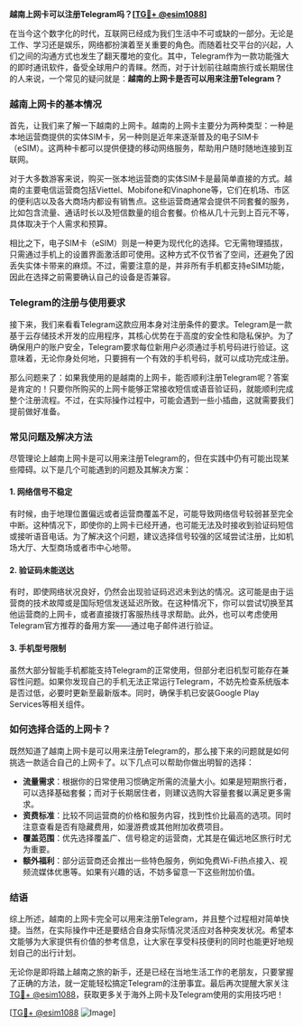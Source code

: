 **越南上网卡可以注册Telegram吗？[[TG💪+ @esim1088](https://t.me/s/esim1088)]**

在当今这个数字化的时代，互联网已经成为我们生活中不可或缺的一部分。无论是工作、学习还是娱乐，网络都扮演着至关重要的角色。而随着社交平台的兴起，人们之间的沟通方式也发生了翻天覆地的变化。其中，Telegram作为一款功能强大的即时通讯软件，备受全球用户的青睐。然而，对于计划前往越南旅行或长期居住的人来说，一个常见的疑问就是：**越南的上网卡是否可以用来注册Telegram？**

### **越南上网卡的基本情况**

首先，让我们来了解一下越南的上网卡。越南的上网卡主要分为两种类型：一种是本地运营商提供的实体SIM卡，另一种则是近年来逐渐普及的电子SIM卡（eSIM）。这两种卡都可以提供便捷的移动网络服务，帮助用户随时随地连接到互联网。

对于大多数游客来说，购买一张本地运营商的实体SIM卡是最简单直接的方式。越南的主要电信运营商包括Viettel、Mobifone和Vinaphone等，它们在机场、市区的便利店以及各大商场内都设有销售点。这些运营商通常会提供不同套餐的服务，比如包含流量、通话时长以及短信数量的组合套餐。价格从几十元到上百元不等，具体取决于个人需求和预算。

相比之下，电子SIM卡（eSIM）则是一种更为现代化的选择。它无需物理插拔，只需通过手机上的设置界面激活即可使用。这种方式不仅节省了空间，还避免了因丢失实体卡带来的麻烦。不过，需要注意的是，并非所有手机都支持eSIM功能，因此在选择之前需要确认自己的设备是否兼容。

### **Telegram的注册与使用要求**

接下来，我们来看看Telegram这款应用本身对注册条件的要求。Telegram是一款基于云存储技术开发的应用程序，其核心优势在于高度的安全性和隐私保护。为了确保用户的账户安全，Telegram要求每位新用户必须通过手机号码进行验证。这意味着，无论你身处何地，只要拥有一个有效的手机号码，就可以成功完成注册。

那么问题来了：如果我使用的是越南的上网卡，能否顺利注册Telegram呢？答案是肯定的！只要你所购买的上网卡能够正常接收短信或语音验证码，就能顺利完成整个注册流程。不过，在实际操作过程中，可能会遇到一些小插曲，这就需要我们提前做好准备。

### **常见问题及解决方法**

尽管理论上越南上网卡是可以用来注册Telegram的，但在实践中仍有可能出现某些障碍。以下是几个可能遇到的问题及其解决方案：

#### **1. 网络信号不稳定**
有时候，由于地理位置偏远或者运营商覆盖不足，可能导致网络信号较弱甚至完全中断。这种情况下，即使你的上网卡已经开通，也可能无法及时接收到验证码短信或接听语音电话。为了解决这个问题，建议选择信号较强的区域尝试注册，比如机场大厅、大型商场或者市中心地带。

#### **2. 验证码未能送达**
有时，即使网络状况良好，仍然会出现验证码迟迟未到达的情况。这可能是由于运营商的技术故障或是国际短信发送延迟所致。在这种情况下，你可以尝试切换至其他运营商的上网卡，或者直接拨打客服热线寻求帮助。此外，也可以考虑使用Telegram官方推荐的备用方案——通过电子邮件进行验证。

#### **3. 手机型号限制**
虽然大部分智能手机都能支持Telegram的正常使用，但部分老旧机型可能存在兼容性问题。如果你发现自己的手机无法正常运行Telegram，不妨先检查系统版本是否过低，必要时更新至最新版本。同时，确保手机已安装Google Play Services等相关组件。

### **如何选择合适的上网卡？**

既然知道了越南上网卡是可以用来注册Telegram的，那么接下来的问题就是如何挑选一款适合自己的上网卡了。以下几点可以帮助你做出明智的选择：

- **流量需求**：根据你的日常使用习惯确定所需的流量大小。如果是短期旅行者，可以选择基础套餐；而对于长期居住者，则建议选购大容量套餐以满足更多需求。
- **资费标准**：比较不同运营商的价格和服务内容，找到性价比最高的选项。同时注意查看是否有隐藏费用，如漫游费或其他附加收费项目。
- **覆盖范围**：优先选择覆盖广、信号稳定的运营商，尤其是在偏远地区旅行时尤为重要。
- **额外福利**：部分运营商还会推出一些特色服务，例如免费Wi-Fi热点接入、视频流媒体优惠等。如果有兴趣的话，不妨多留意一下这些附加价值。

### **结语**

综上所述，越南的上网卡完全可以用来注册Telegram，并且整个过程相对简单快捷。当然，在实际操作中还是要结合自身实际情况灵活应对各种突发状况。希望本文能够为大家提供有价值的参考信息，让大家在享受科技便利的同时也能更好地规划自己的出行计划。

无论你是即将踏上越南之旅的新手，还是已经在当地生活工作的老朋友，只要掌握了正确的方法，就一定能轻松搞定Telegram的注册事宜。最后再次提醒大家关注[TG💪+ @esim1088](https://t.me/s/esim1088)，获取更多关于海外上网卡及Telegram使用的实用技巧吧！

[[TG💪+ @esim1088](https://t.me/s/esim1088) ![Image](https://i.postimg.cc/4NQfJmqS/Snipaste-2025-05-13-00-14-12.png)]